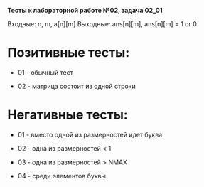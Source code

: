 **Тесты к лабораторной работе №02, задача 02_01**

Входные: n, m, a[n][m]
Выходные: ans[n][m], ans[n][m] = 1 or 0

# Позитивные тесты:

* 01 - обычный тест

* 02 - матрица состоит из одной строки

# Негативные тесты:
* 01 - вместо одной из размерностей идет буква

* 02 - одна из размерностей < 1

* 03 - одна из размерностей > NMAX

* 04 - среди элементов буквы